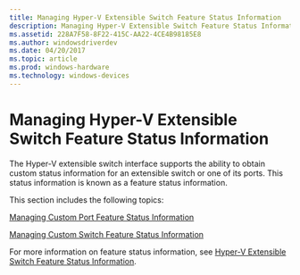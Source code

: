 ```yaml
---
title: Managing Hyper-V Extensible Switch Feature Status Information
description: Managing Hyper-V Extensible Switch Feature Status Information
ms.assetid: 228A7F58-8F22-415C-AA22-4CE4B98185E8
ms.author: windowsdriverdev
ms.date: 04/20/2017
ms.topic: article
ms.prod: windows-hardware
ms.technology: windows-devices
---
```


# Managing Hyper-V Extensible Switch Feature Status Information


The Hyper-V extensible switch interface supports the ability to obtain custom status information for an extensible switch or one of its ports. This status information is known as a feature status information.

This section includes the following topics:

[Managing Custom Port Feature Status Information](managing-custom-port-feature-status-information.md)

[Managing Custom Switch Feature Status Information](managing-custom-switch-feature-status-information.md)

For more information on feature status information, see [Hyper-V Extensible Switch Feature Status Information](hyper-v-extensible-switch-feature-status-information.md).

 

 





